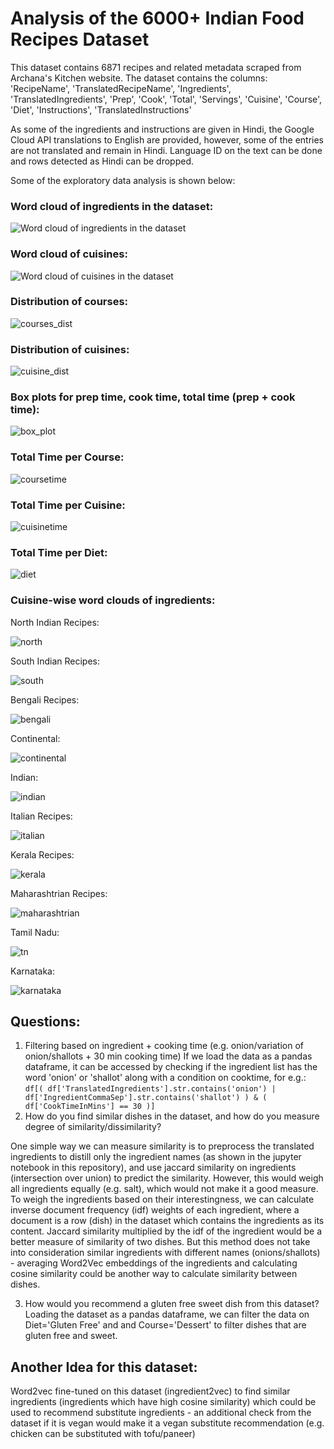 # Analysis of the 6000+ Indian Food Recipes Dataset

This dataset contains 6871 recipes and related metadata scraped from Archana's Kitchen website. 
The dataset contains the columns: 'RecipeName', 'TranslatedRecipeName', 'Ingredients', 'TranslatedIngredients', 'Prep', 'Cook', 'Total', 'Servings', 'Cuisine', 'Course', 'Diet', 'Instructions', 'TranslatedInstructions'

As some of the ingredients and instructions are given in Hindi, the Google Cloud API translations to English are provided, however, some of the entries are not translated and remain in Hindi. Language ID on the text can be done and rows detected as Hindi can be dropped. 

Some of the exploratory data analysis is shown below:

### Word cloud of ingredients in the dataset:

![Word cloud of ingredients in the dataset](imgs/ingredient_wordcloud.png)

### Word cloud of cuisines:

![Word cloud of cuisines in the dataset](imgs/cuisine_wordcloud.png)

### Distribution of courses:

![courses_dist](imgs/course_distribution.png)

### Distribution of cuisines:

![cuisine_dist](imgs/cuisine_distribution.png)

### Box plots for prep time, cook time, total time (prep + cook time):

![box_plot](imgs/box_plots.png)

### Total Time per Course:

![coursetime](imgs/tot_time_per_course.png)

### Total Time per Cuisine:

![cuisinetime](imgs/tot_time_per_cuisine.png)

### Total Time per Diet:

![diet](imgs/tot_time_per_diet.png)

### Cuisine-wise word clouds of ingredients:

North Indian Recipes:

![north](imgs/cuisine_wordclouds/north_indian_wordcloud.png)

South Indian Recipes:

![south](imgs/cuisine_wordclouds/south_indian_wordcloud.png)

Bengali Recipes:

![bengali](imgs/cuisine_wordclouds/bengali_wordcloud.png)

Continental:

![continental](imgs/cuisine_wordclouds/continental_cuisine_wordcloud.png)

Indian:

![indian](imgs/cuisine_wordclouds/indian_cuisine_wordcloud.png)

Italian Recipes:

![italian](imgs/cuisine_wordclouds/italian_wordcloud.png)

Kerala Recipes:

![kerala](imgs/cuisine_wordclouds/kerala_wordcloud.png)

Maharashtrian Recipes:

![maharashtrian](imgs/cuisine_wordclouds/maharashtrian_wordcloud.png)

Tamil Nadu:

![tn](imgs/cuisine_wordclouds/tn_wordcloud.png)

Karnataka:

![karnataka](imgs/cuisine_wordclouds/karnataka_wordcloud.png)



## Questions:
1. Filtering based on ingredient + cooking time (e.g. onion/variation of onion/shallots + 30 min cooking time)
If we load the data as a pandas dataframe, it can be accessed by checking if the ingredient list has the word 'onion' or 'shallot' along with a condition on cooktime, for e.g.:
```df[( df['TranslatedIngredients'].str.contains('onion') | df['IngredientCommaSep'].str.contains('shallot') ) & ( df['CookTimeInMins'] == 30 )]```
2. How do you find similar dishes in the dataset, and how do you measure degree of similarity/dissimilarity?

One simple way we can measure similarity is to preprocess the translated ingredients to distill only the ingredient names (as shown in the jupyter notebook in this repository),
 and use jaccard similarity on ingredients (intersection over union) to predict the similarity. However, this would weigh all ingredients equally (e.g. salt), which would not make
 it a good measure. To weigh the ingredients based on their interestingness, we can calculate inverse document frequency (idf) weights of each ingredient, where a document is a 
 row (dish) in the dataset which contains the ingredients as its content. Jaccard similarity multiplied by the idf of the ingredient would be a better measure of similarity of two dishes.
 But this method does not take into consideration similar ingredients with different names (onions/shallots) - averaging Word2Vec embeddings of the ingredients and calculating cosine similarity
 could be another way to calculate similarity between dishes.

3. How would you recommend a gluten free sweet dish from this dataset?
Loading the dataset as a pandas dataframe, we can filter the data on Diet='Gluten Free' and and Course='Dessert' to filter dishes that are gluten free and sweet. 

## Another Idea for this dataset:
 Word2vec fine-tuned on this dataset (ingredient2vec) to find similar ingredients (ingredients which have high cosine similarity) 
which could be used to recommend substitute ingredients - an additional check from the dataset if it is vegan would make it a vegan substitute recommendation 
(e.g. chicken can be substituted with tofu/paneer) 
